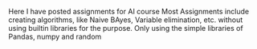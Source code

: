 Here I have posted assignments for AI course
Most Assignments include creating algorithms, like Naive BAyes, Variable elimination, etc. without using builtin libraries for the purpose.
Only using the simple libraries of Pandas, numpy and random
